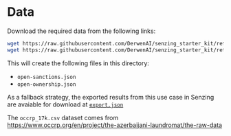 # Data

Download the required data from the following links:

```bash
wget https://raw.githubusercontent.com/DerwenAI/senzing_starter_kit/refs/heads/main/senzing_rootfs/data/open-sanctions.json
wget https://raw.githubusercontent.com/DerwenAI/senzing_starter_kit/refs/heads/main/senzing_rootfs/data/open-ownership.json
```

This will create the following files in this directory:

- `open-sanctions.json`
- `open-ownership.json`

As a fallback strategy, the exported results from this use case in Senzing are avaiable
for download at [`export.json`](https://storage.googleapis.com/erkg/starterkit/export.json)


The `occrp_17k.csv` dataset comes from <https://www.occrp.org/en/project/the-azerbaijani-laundromat/the-raw-data>
